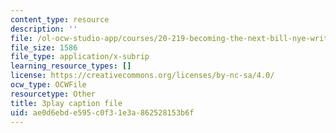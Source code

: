 ```yaml
---
content_type: resource
description: ''
file: /ol-ocw-studio-app/courses/20-219-becoming-the-next-bill-nye-writing-and-hosting-the-educational-show-january-iap-2015/ae0d6ebde595c0f31e3a862528153b6f_TXkB42FCriU.srt
file_size: 1586
file_type: application/x-subrip
learning_resource_types: []
license: https://creativecommons.org/licenses/by-nc-sa/4.0/
ocw_type: OCWFile
resourcetype: Other
title: 3play caption file
uid: ae0d6ebd-e595-c0f3-1e3a-862528153b6f
---
```

